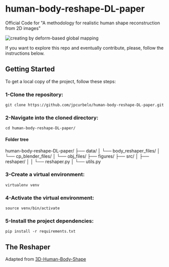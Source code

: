 # human-body-reshape-DL-paper
Official Code for "A methodology for realistic human shape reconstruction from 2D images"

![creating by deform-based global mapping](https://raw.githubusercontent.com/jpcurbelo/human-body-reshape-DL-paper/master/figures/Fig1.png)

If you want to explore this repo and eventually contribute, please, follow the instructions below.

## Getting Started

To get a local copy of the project, follow these steps:

### 1-Clone the repository:

`git clone https://github.com/jpcurbelo/human-body-reshape-DL-paper.git`

### 2-Navigate into the cloned directory:

`cd human-body-reshape-DL-paper/`

#### Folder tree
human-body-reshape-DL-paper/
├── data/
│   └── body_reshaper_files/
│   └── cp_blender_files/
│   └── obj_files/
├── figures/
├── src/
│   ├── reshaper/
│   │   └── reshaper.py
│   └── utils.py


### 3-Create a virtual environment:

`virtualenv venv`


### 4-Activate the virtual environment:

`source venv/bin/activate`


### 5-Install the project dependencies:

`pip install -r requirements.txt`


## The Reshaper

Adapted from [3D-Human-Body-Shape](https://github.com/zengyh1900/3D-Human-Body-Shape)

